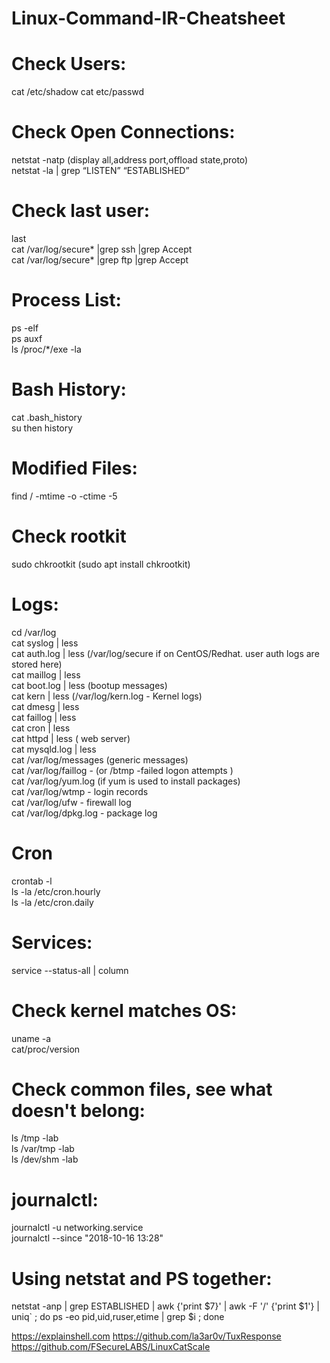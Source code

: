 # Linux-Command-IR-Cheatsheet

# Check Users:

cat /etc/shadow 
cat etc/passwd

# Check Open Connections:
netstat -natp (display all,address port,offload state,proto)  
netstat -la | grep “LISTEN” “ESTABLISHED”

# Check last user:

last  
cat /var/log/secure* |grep ssh |grep Accept  
cat /var/log/secure* |grep ftp |grep Accept 

# Process List:

ps -elf   
ps auxf  
ls /proc/*/exe -la   


# Bash History:
cat .bash_history  
su <user> then history

# Modified Files: 
find / -mtime -o -ctime -5

# Check rootkit 
sudo chkrootkit (sudo apt install chkrootkit)

# Logs: 
cd /var/log  
cat syslog | less  
cat auth.log | less   (/var/log/secure if on CentOS/Redhat. user auth logs are stored here)  
cat maillog | less  
cat boot.log | less   (bootup messages)  
cat kern | less  (/var/log/kern.log - Kernel logs)  
cat dmesg | less   
cat faillog | less  
cat cron | less  
cat httpd | less ( web server)  
cat mysqld.log | less  
cat /var/log/messages (generic messages)  
cat /var/log/faillog  - (or /btmp -failed logon attempts )  
cat /var/log/yum.log  (if yum is used to install packages)  
cat /var/log/wtmp    - login records  
cat /var/log/ufw  - firewall log  
cat /var/log/dpkg.log  - package log  
  
# Cron  
crontab -l   
ls -la /etc/cron.hourly   
ls -la /etc/cron.daily  

# Services:
service --status-all | column  
  
# Check kernel matches OS:  

uname -a   
cat/proc/version  
  
# Check common files, see what doesn't belong:
ls /tmp -lab  
ls /var/tmp -lab  
ls /dev/shm -lab    

  
# journalctl:  
journalctl -u networking.service  
journalctl --since "2018-10-16 13:28"  

  
 # Using netstat and PS together:  
  
 netstat -anp | grep ESTABLISHED | awk {'print $7}' | awk -F '/' {'print $1'} | uniq` ; do ps -eo pid,uid,ruser,etime | grep $i ; done  
  
https://explainshell.com
https://github.com/la3ar0v/TuxResponse
https://github.com/FSecureLABS/LinuxCatScale
